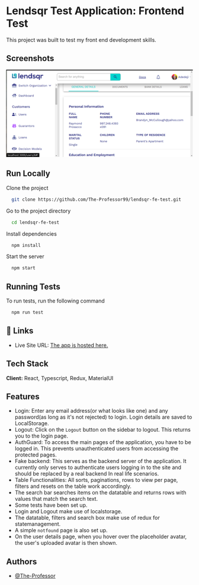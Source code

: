 # Lendsqr Test Application: Frontend Test

This project was built to test my front end development skills.

## Screenshots

![App Screenshot](./src/assets/screenshot.png)

## Run Locally

Clone the project

```bash
  git clone https://github.com/The-Professor99/lendsqr-fe-test.git
```

Go to the project directory

```bash
  cd lendsqr-fe-test
```

Install dependencies

```bash
  npm install
```

Start the server

```bash
  npm start
```

## Running Tests

To run tests, run the following command

```bash
  npm run test
```

## 🔗 Links

- Live Site URL: [The app is hosted here.](https://ihechi-festus-lendsqr-fe-test.netlify.app/)

## Tech Stack

**Client:** React, Typescript, Redux, MaterialUI

## Features

- Login: Enter any email address(or what looks like one) and any password(as long as it's not rejected) to login. Login details are saved to LocalStorage.
- Logout: Click on the `Logout` button on the sidebar to logout. This returns you to the login page.
- AuthGuard: To access the main pages of the application, you have to be logged in. This prevents unauthenticated users from accessing the protected pages.
- Fake backend: This serves as the backend server of the application. It currently only serves to authenticate users logging in to the site and should be replaced by a real backend In real life scenarios.
- Table Functionalities: All sorts, paginations, rows to view per page, filters and resets on the table work accordingly.
- The search bar searches items on the datatable and returns rows with values that match the search text.
- Some tests have been set up.
- Login and Logout make use of localstorage.
- The datatable, filters and search box make use of redux for statemanagement.
- A simple `notfound` page is also set up.
- On the user details page, when you hover over the placeholder avatar, the user's uploaded avatar is then shown.

## Authors

- [@The-Professor](https://ihechifestus9.web.app/)

